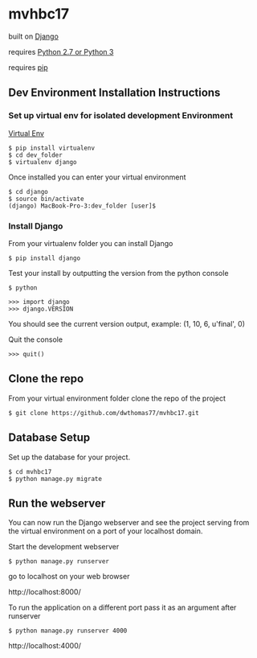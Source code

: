 # mvhbc17

built on [Django](https://www.djangoproject.com/)

requires [Python 2.7 or Python 3](https://www.python.org/)

requires [pip](https://pip.pypa.io/en/stable/)

## Dev Environment Installation Instructions

### Set up virtual env for isolated development Environment

[Virtual Env](http://python-guide-pt-br.readthedocs.io/en/latest/dev/virtualenvs/)

```
$ pip install virtualenv
$ cd dev_folder
$ virtualenv django
```

Once installed you can enter your virtual environment

```
$ cd django
$ source bin/activate
(django) MacBook-Pro-3:dev_folder [user]$
```

### Install Django

From your virtualenv folder you can install Django

```
$ pip install django
```

Test your install by outputting the version from the python console

```
$ python

>>> import django
>>> django.VERSION
```

You should see the current version output, example: (1, 10, 6, u'final', 0)

Quit the console

```
>>> quit()
```

## Clone the repo

From your virtual environment folder clone the repo of the project

```
$ git clone https://github.com/dwthomas77/mvhbc17.git
```

## Database Setup

Set up the database for your project.

```
$ cd mvhbc17
$ python manage.py migrate
```

## Run the webserver

You can now run the Django webserver and see the project serving from the virtual environment on a port of your localhost domain.

Start the development webserver

```
$ python manage.py runserver
```

go to localhost on your web browser

http://localhost:8000/

To run the application on a different port pass it as an argument after runserver

```
$ python manage.py runserver 4000
```

http://localhost:4000/
